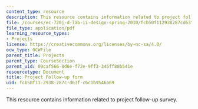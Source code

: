 ```yaml
---
content_type: resource
description: This resource contains information related to project follow-up survey.
file: /courses/ec-720j-d-lab-ii-design-spring-2010/fcb50f112938287cd63fc6c1b9546a69_MITEC_720JS10_proj_folwup.pdf
file_type: application/pdf
learning_resource_types:
- Projects
license: https://creativecommons.org/licenses/by-nc-sa/4.0/
ocw_type: OCWFile
parent_title: Projects
parent_type: CourseSection
parent_uid: 09caf566-8d6e-f72e-9ff3-345ff88b541e
resourcetype: Document
title: Project Follow-up form
uid: fcb50f11-2938-287c-d63f-c6c1b9546a69
---
```

This resource contains information related to project follow-up survey.